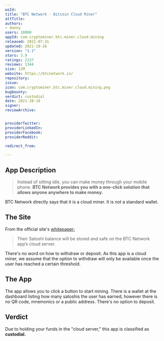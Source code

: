 ```yaml
---
wsId: 
title: "BTC Network - Bitcoin Cloud Miner"
altTitle: 
authors:
- danny
users: 10000
appId: com.cryptominer.btc.miner.cloud.mining
released: 2021-07-31
updated: 2021-10-16
version: "1.1"
stars: 3.9
ratings: 2137
reviews: 1344
size: 12M
website: https://btcnetwork.in/
repository: 
issue: 
icon: com.cryptominer.btc.miner.cloud.mining.png
bugbounty: 
verdict: custodial
date: 2021-10-18
signer: 
reviewArchive:


providerTwitter: 
providerLinkedIn: 
providerFacebook: 
providerReddit: 

redirect_from:

---
```



## App Description

> Instead of sitting idle, you can make money through your mobile phone. **BTC Network provides you with a one-click solution that allows anyone anywhere to make money.**

BTC Network directly says that it is a cloud miner. It is not a standard wallet.

## The Site

From the official site's [whitepaper:](https://btcnetwork.in/white-paper/)

> Their Satoshi balance will be stored and safe on the BTC Network app’s cloud server.

There's no word on how to withdraw or deposit. As this app is a cloud miner, we assume that the option to withdraw will only be available once the user has reached a certain threshold.


## The App

The app allows you to click a button to start mining. There is a wallet at the dashboard listing how many satoshis the user has earned, however there is no QR code, mnemonics or a public address. There's no option to deposit.

## Verdict

Due to holding your funds in the "cloud server," this app is classified as **custodial.**
